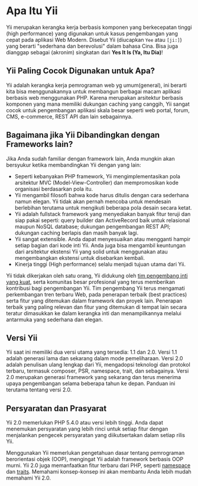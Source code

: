 # Apa Itu Yii

Yii merupakan kerangka kerja berbasis komponen yang berkecepatan tinggi (high performance) yang digunakan untuk kasus
pengembangan yang cepat pada aplikasi Web Modern. Disebut Yii (diucapkan `Yee` atau `[ji:]`) yang berarti "sederhana dan
berevolusi" dalam bahasa Cina. Bisa juga dianggap sebagai (akronim) singkatan dari **Yes It Is (Ya, Itu Dia)**!

## Yii Paling Cocok Digunakan untuk Apa?

Yii adalah kerangka kerja pemrograman web yg umum(general), ini berarti kita bisa menggunakannya untuk membangun berbagai
macam aplikasi berbasis web menggunakan PHP. Karena merupakan arsitektur berbasis komponen yang mana memiliki dukungan
caching yang canggih, Yii sangat cocok untuk pengembangan aplikasi skala besar seperti web portal, forum, CMS, e-commerce,
REST API dan lain sebagainnya.

## Bagaimana jika Yii Dibandingkan dengan Frameworks lain?

Jika Anda sudah familiar dengan framework lain, Anda mungkin akan bersyukur ketika membandingkan Yii dengan yang lain:

-   Seperti kebanyakan PHP framework, Yii mengimplementasikan pola arsitektur MVC (Model-View-Controller) dan mempromosikan kode organisasi berdasarkan pola itu.
-   Yii mengambil filosofi bahwa kode harus ditulis dengan cara sederhana namun elegan. Yii tidak akan pernah mencoba untuk mendesain berlebihan terutama untuk mengikuti beberapa pola desain secara ketat.
-   Yii adalah fullstack framework yang menyediakan banyak fitur teruji dan siap pakai seperti: query builder dan ActiveRecord baik untuk relasional maupun NoSQL database; dukungan pengembangan REST API; dukungan caching berlapis dan masih banyak lagi.
-   Yii sangat extensible. Anda dapat menyesuaikan atau mengganti hampir setiap bagian dari kode inti Yii. Anda juga bisa mengambil keuntungan dari arsitektur ekstensi Yii yang solid untuk menggunakan atau mengembangkan ekstensi untuk disebarkan kembali.
-   Kinerja tinggi (High performance) selalu menjadi tujuan utama dari Yii.

Yii tidak dikerjakan oleh satu orang, Yii didukung oleh [tim pengembang inti yang kuat][yii_team], serta komunitas besar
profesional yang terus memberikan kontribusi bagi pengembangan Yii. Tim pengembang Yii terus mengamati perkembangan tren
terbaru Web, pada penerapan terbaik (best practices) serta fitur yang ditemukan dalam framework dan proyek lain.
Penerapan terbaik yang paling relevan dan fitur yang ditemukan di tempat lain secara teratur dimasukkan ke dalam kerangka inti
dan menampilkannya melalui antarmuka yang sederhana dan elegan.

[yii_team]: https://www.yiiframework.com/team

## Versi Yii

Yii saat ini memiliki dua versi utama yang tersedia: 1.1 dan 2.0. Versi 1.1 adalah generasi lama dan sekarang dalam mode pemeliharaan.
Versi 2.0 adalah penulisan ulang lengkap dari Yii, mengadopsi teknologi dan protokol terbaru, termasuk composer, PSR, namespace, trait, dan sebagainya.
Versi 2.0 merupakan generasi framework yang sekarang dan terus menerima upaya pengembangan selama beberapa tahun ke depan.
Panduan ini terutama tentang versi 2.0.

## Persyaratan dan Prasyarat

Yii 2.0 memerlukan PHP 5.4.0 atau versi lebih tinggi. Anda dapat menemukan persyaratan yang lebih rinci untuk setiap fitur
dengan menjalankan pengecek persyaratan yang diikutsertakan dalam setiap rilis Yii.

Menggunakan Yii memerlukan pengetahuan dasar tentang pemrograman berorientasi objek (OOP), mengingat Yii adalah framework berbasis OOP murni.
Yii 2.0 juga memanfaatkan fitur terbaru dari PHP, seperti [namespace](https://www.php.net/manual/en/language.namespaces.php) dan [traits](https://www.php.net/manual/en/language.oop5.traits.php).
Memahami konsep-konsep ini akan membantu Anda lebih mudah memahami Yii 2.0.
